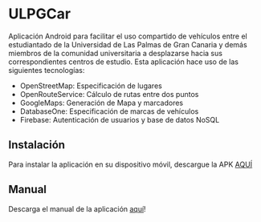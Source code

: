 # ULPGCar 

Aplicación Android para facilitar el uso compartido de vehículos entre el estudiantado de la Universidad de Las Palmas de Gran Canaria y demás miembros de la comunidad universitaria a desplazarse hacia sus correspondientes centros de estudio.
Esta aplicación hace uso de las siguientes tecnologías:

- OpenStreetMap: Especificación de lugares
- OpenRouteService: Cálculo de rutas entre dos puntos
- GoogleMaps: Generación de Mapa y marcadores
- DatabaseOne: Especificación de marcas de vehículos
- Firebase: Autenticación de usuarios y base de datos NoSQL
  
## Instalación  
  
Para instalar la aplicación en su dispositivo móvil, descargue la APK [AQUÍ](https://drive.google.com/file/d/1gGWYni2T-UhFJwH0ri6pFwu_VpTjRL8j/view?usp=sharing)  
  
## Manual  
  
Descarga el manual de la aplicación [aquí](https://drive.google.com/file/d/1i7mVo8ppI0oDCmGKvXeToNLa14PymxP7/view?usp=sharing)!